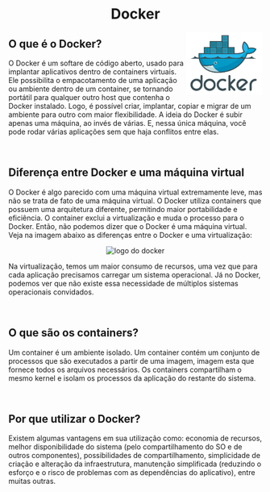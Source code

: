 <h1 align="center"> Docker </h1>



<p align="center">
  <img align="right" alt="logo do docker" src="../../public/docker-logo.png" width="30%">
</p>


## O que é o Docker?
O Docker é um softare de código aberto, usado para implantar aplicativos dentro de containers virtuais. Ele possibilita o empacotamento de uma aplicação ou ambiente dentro de um container, se tornando portátil para qualquer outro host que contenha o Docker instalado. Logo, é possível criar, implantar, copiar e migrar de um ambiente para outro com maior flexibilidade. A ideia do Docker é subir apenas uma máquina, ao invés de várias. E, nessa única máquina, você pode rodar várias aplicações sem que haja conflitos entre elas.

<br>

## Diferença entre Docker e uma máquina virtual
O Docker é algo parecido com uma máquina virtual extremamente leve, mas não se trata de fato de uma máquina virtual. O Docker utiliza containers que possuem uma arquitetura diferente, permitindo maior portabilidade e eficiência. O container exclui a virtualização e muda o processo para o Docker. Então, não podemos dizer que o Docker é uma máquina virtual. Veja na imagem abaixo as diferenças entre o Docker e uma virtualização:

<p align="center">
  <img alt="logo do docker" src="https://dkrn4sk0rn31v.cloudfront.net/2018/09/28135438/virtualization-vs-containers.jpg" width="80%">
</p>

Na virtualização, temos um maior consumo de recursos, uma vez que para cada aplicação precisamos carregar um sistema operacional. Já no Docker, podemos ver que não existe essa necessidade de múltiplos sistemas operacionais convidados.

<br>

## O que são os containers?
Um container é um ambiente isolado. Um container contém um conjunto de processos que são executados a partir de uma imagem, imagem esta que fornece todos os arquivos necessários. Os containers compartilham o mesmo kernel e isolam os processos da aplicação do restante do sistema.

<br>

## Por que utilizar o Docker?
Existem algumas vantagens em sua utilização como: economia de recursos, melhor disponibilidade do sistema (pelo compartilhamento do SO e de outros componentes), possibilidades de compartilhamento, simplicidade de criação e alteração da infraestrutura, manutenção simplificada (reduzindo o esforço e o risco de problemas com as dependências do aplicativo), entre muitas outras.
